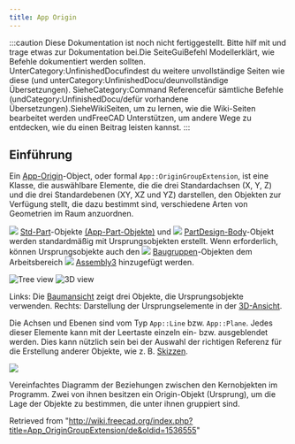 ```yaml
---
title: App Origin
---
```

:::caution
Diese Dokumentation ist noch nicht fertiggestellt. Bitte hilf mit und trage etwas zur Dokumentation bei.Die SeiteGuiBefehl Modellerklärt, wie Befehle dokumentiert werden sollten. UnterCategory:UnfinishedDocufindest du weitere unvollständige Seiten wie diese (und unterCategory:UnfinishedDocu/deunvollständige Übersetzungen). SieheCategory:Command Referencefür sämtliche Befehle (undCategory:UnfinishedDocu/defür vorhandene Übersetzungen).SieheWikiSeiten, um zu lernen, wie die Wiki-Seiten bearbeitet werden undFreeCAD Unterstützen, um andere Wege zu entdecken, wie du einen Beitrag leisten kannst.
:::

## Einführung

Ein [App-Origin](/App_OriginGroupExtension "App OriginGroupExtension")-Object, oder formal `App::OriginGroupExtension`, ist eine Klasse, die auswählbare Elemente, die die drei Standardachsen (X, Y, Z) und die drei Standardebenen (XY, XZ und YZ) darstellen, den Objekten zur Verfügung stellt, die dazu bestimmt sind, verschiedene Arten von Geometrien im Raum anzuordnen.

![](/images/Std_Part.svg) [Std-Part](/Std_Part/de "Std Part/de")-Objekte [(App-Part-Objekte)](/App_Part/de "App Part/de") und
![](/images/PartDesign_Body.svg) [PartDesign-Body](/PartDesign_Body/de "PartDesign Body/de")-Objekt werden standardmäßig mit Ursprungsobjekten erstellt. Wenn erforderlich, können Ursprungsobjekte auch den ![](/images/Assembly_Assembly_Tree.svg) [Baugruppen](/Assembly3_CreateAssembly/de "Assembly3 CreateAssembly/de")-Objekten dem Arbeitsbereich ![](/images/Assembly3_workbench_icon.svg) [Assembly3](/Assembly3_Workbench "Assembly3 Workbench") hinzugefügt werden.

![Tree view](/images/App_OriginGroupExtension_example.png) ![3D view](/images/App_OriginGroupExtension-02.png)

Links: Die [Baumansicht](/Tree_view/de "Tree view/de") zeigt drei Objekte, die Ursprungsobjekte verwenden. Rechts: Darstellung der Ursprungselemente in der [3D-Ansicht](/3D_view/de "3D view/de").

Die Achsen und Ebenen sind vom Typ `App::Line` bzw. `App::Plane`. Jedes dieser Elemente kann mit der Leertaste einzeln ein- bzw. ausgeblendet werden. Dies kann nützlich sein bei der Auswahl der richtigen Referenz für die Erstellung anderer Objekte, wie z. B. [Skizzen](/Sketch/de "Sketch/de").

![](/images/FreeCAD_core_objects.svg)

Vereinfachtes Diagramm der Beziehungen zwischen den Kernobjekten im Programm. Zwei von ihnen besitzen ein Origin-Objekt (Ursprung), um die Lage der Objekte zu bestimmen, die unter ihnen gruppiert sind.

Retrieved from "<http://wiki.freecad.org/index.php?title=App_OriginGroupExtension/de&oldid=1536555>"